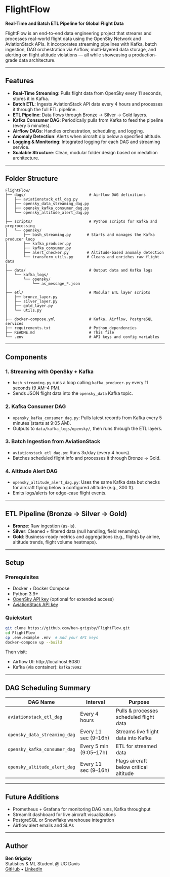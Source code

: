 # FlightFlow

**Real-Time and Batch ETL Pipeline for Global Flight Data**

FlightFlow is an end-to-end data engineering project that streams and processes real-world flight data using the OpenSky Network and AviationStack APIs. It incorporates streaming pipelines with Kafka, batch ingestion, DAG orchestration via Airflow, multi-layered data storage, and alerting on flight altitude violations — all while showcasing a production-grade data architecture.

---

## Features

- **Real-Time Streaming**: Pulls flight data from OpenSky every 11 seconds, stores it in Kafka.
- **Batch ETL**: Ingests AviationStack API data every 4 hours and processes it through the full ETL pipeline.
- **ETL Pipeline**: Data flows through Bronze → Silver → Gold layers.
- **Kafka Consumer DAG**: Periodically pulls from Kafka to feed the pipeline (every 5 minutes).
- **Airflow DAGs**: Handles orchestration, scheduling, and logging.
- **Anomaly Detection**: Alerts when aircraft dip below a specified altitude.
- **Logging & Monitoring**: Integrated logging for each DAG and streaming service.
- **Scalable Structure**: Clean, modular folder design based on medallion architecture.

---

## Folder Structure

```
FlightFlow/
├── dags/                            # Airflow DAG definitions
│   ├── aviationstack_etl_dag.py
│   ├── opensky_data_streaming_dag.py
│   ├── opensky_kafka_consumer_dag.py
│   └── opensky_altitude_alert_dag.py
│
├── scripts/                         # Python scripts for Kafka and preprocessing
│   └── opensky/
│       ├── bash_streaming.py       # Starts and manages the Kafka producer loop
│       ├── kafka_producer.py
│       ├── kafka_consumer.py
│       ├── alert_checker.py        # Altitude-based anomaly detection
│       └── transform_utils.py      # Cleans and enriches raw flight data
│
├── data/                            # Output data and Kafka logs
│   └── kafka_logs/
│       └── opensky/
│           └── as_message_*.json
│
├── etl/                             # Modular ETL layer scripts
│   ├── bronze_layer.py
│   ├── silver_layer.py
│   ├── gold_layer.py
│   └── utils.py
│
├── docker-compose.yml               # Kafka, Airflow, PostgreSQL services
├── requirements.txt                 # Python dependencies
├── README.md                        # This file
└── .env                             # API keys and config variables
```

---

## Components

### 1. **Streaming with OpenSky + Kafka**

- `bash_streaming.py` runs a loop calling `kafka_producer.py` every 11 seconds (9 AM–4 PM).
- Sends JSON flight data into the `opensky_data` Kafka topic.

### 2. **Kafka Consumer DAG**

- `opensky_kafka_consumer_dag.py`: Pulls latest records from Kafka every 5 minutes (starts at 9:05 AM).
- Outputs to `data/kafka_logs/opensky/`, then runs through the ETL layers.

### 3. **Batch Ingestion from AviationStack**

- `aviationstack_etl_dag.py`: Runs 3x/day (every 4 hours).
- Batches scheduled flight info and processes it through Bronze → Gold.

### 4. **Altitude Alert DAG**

- `opensky_altitude_alert_dag.py`: Uses the same Kafka data but checks for aircraft flying below a configured altitude (e.g., 300 ft).
- Emits logs/alerts for edge-case flight events.

---

## ETL Pipeline (Bronze → Silver → Gold)

- **Bronze**: Raw ingestion (as-is).
- **Silver**: Cleaned + filtered data (null handling, field renaming).
- **Gold**: Business-ready metrics and aggregations (e.g., flights by airline, altitude trends, flight volume heatmaps).

---

## Setup

### Prerequisites

- Docker + Docker Compose
- Python 3.9+
- [OpenSky API key](https://opensky-network.org/) (optional for extended access)
- [AviationStack API key](https://aviationstack.com/)

### Quickstart

```bash
git clone https://github.com/ben-grigsby/FlightFlow.git
cd FlightFlow
cp .env.example .env  # Add your API keys
docker-compose up --build
```

Then visit:
- Airflow UI: http://localhost:8080
- Kafka (via container): `kafka:9092`

---

## DAG Scheduling Summary

| DAG Name                        | Interval            | Purpose                                 |
|-------------------------------|-----------------------|-----------------------------------------|
| `aviationstack_etl_dag`       | Every 4 hours         | Pulls & processes scheduled flight data |
| `opensky_data_streaming_dag`  | Every 11 sec (9–16h)  | Streams live flight data into Kafka     |
| `opensky_kafka_consumer_dag`  | Every 5 min (9:05–17h)| ETL for streamed data                   |
| `opensky_altitude_alert_dag`  | Every 11 sec (9–16h)  | Flags aircraft below critical altitude  |

---

## Future Additions

- Prometheus + Grafana for monitoring DAG runs, Kafka throughput
- Streamlit dashboard for live aircraft visualizations
- PostgreSQL or Snowflake warehouse integration
- Airflow alert emails and SLAs

---

## Author

**Ben Grigsby**  
Statistics & ML Student @ UC Davis  
[GitHub](https://github.com/ben-grigsby) • [LinkedIn](https://linkedin.com/in/ben-grigsby)